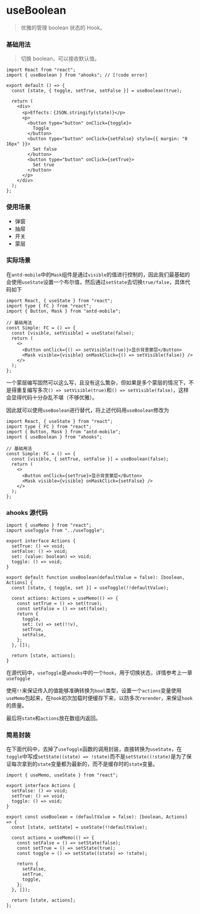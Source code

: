 # useBoolean

> 优雅的管理 boolean 状态的 Hook。

### 基础用法

> 切换 boolean，可以接收默认值。

```tsx
import React from "react";
import { useBoolean } from "ahooks"; // [!code error]

export default () => {
  const [state, { toggle, setTrue, setFalse }] = useBoolean(true);

  return (
    <div>
      <p>Effects：{JSON.stringify(state)}</p>
      <p>
        <button type="button" onClick={toggle}>
          Toggle
        </button>
        <button type="button" onClick={setFalse} style={{ margin: "0 16px" }}>
          Set false
        </button>
        <button type="button" onClick={setTrue}>
          Set true
        </button>
      </p>
    </div>
  );
};
```

### 使用场景

- 弹窗
- 抽屉
- 开关
- 蒙层

### 实际场景

在`antd-mobile`中的`Mask`组件是通过`visible`的值进行控制的，因此我们最基础的会使用`useState`设置一个布尔值，然后通过`setState`去切换`true/false`，具体代码如下

```tsx
import React, { useState } from "react";
import type { FC } from "react";
import { Button, Mask } from "antd-mobile";

// 基础用法
const Simple: FC = () => {
  const [visible, setVisible] = useState(false);
  return (
    <>
      <Button onClick={() => setVisible(true)}>显示背景蒙层</Button>
      <Mask visible={visible} onMaskClick={() => setVisible(false)} />
    </>
  );
};
```

一个蒙层编写固然可以这么写，且没有这么繁杂，但如果是多个蒙层的情况下，不是得重复编写多次`() => setVisible(true)`和`() => setVisible(false)`，这样会显得代码十分杂乱不堪（不够优雅）。

因此就可以使用`useBoolean`进行替代，将上述代码用`useBoolean`修改为

```tsx
import React, { useState } from "react";
import type { FC } from "react";
import { Button, Mask } from "antd-mobile";
import { useBoolean } from "ahooks";

// 基础用法
const Simple: FC = () => {
  const [visible, { setTrue, setFalse }] = useBoolean(false);
  return (
    <>
      <Button onClick={setTrue}>显示背景蒙层</Button>
      <Mask visible={visible} onMaskClick={setFalse} />
    </>
  );
};
```

### ahooks 源代码

```tsx
import { useMemo } from "react";
import useToggle from "../useToggle";

export interface Actions {
  setTrue: () => void;
  setFalse: () => void;
  set: (value: boolean) => void;
  toggle: () => void;
}

export default function useBoolean(defaultValue = false): [boolean, Actions] {
  const [state, { toggle, set }] = useToggle(!!defaultValue);

  const actions: Actions = useMemo(() => {
    const setTrue = () => set(true);
    const setFalse = () => set(false);
    return {
      toggle,
      set: (v) => set(!!v),
      setTrue,
      setFalse,
    };
  }, []);

  return [state, actions];
}
```

在源代码中，`useToggle`是`ahooks`中的一个`hook`，用于切换状态，详情参考上一章`useToggle`

使用`!!`来保证传入的值能够准确转换为`bool`类型，设置一个`actions`变量使用`useMemo`包起来，在`hook`初次加载时便缓存下来，以防多次`rerender`，来保证`hook`的质量。

最后将`state`和`actions`放在数组内返回。

### 简易封装

在下面代码中，去掉了`useToggle`函数的调用封装，直接转换为`useState`，在`toggle`中写成`setState((state) => !state)`而不是`setState((!state)`是为了保证每次拿到的`state`变量都为最新的，而不是缓存时的`state`变量。

```tsx
import { useMemo, useState } from "react";

export interface Actions {
  setFalse: () => void;
  setTrue: () => void;
  toggle: () => void;
}

export const useBoolean = (defaultValue = false): [boolean, Actions] => {
  const [state, setState] = useState(!!defaultValue);

  const actions = useMemo(() => {
    const setFalse = () => setState(false);
    const setTrue = () => setState(true);
    const toggle = () => setState((state) => !state);

    return {
      setFalse,
      setTrue,
      toggle,
    };
  }, []);

  return [state, actions];
};
```
